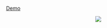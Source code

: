 [Demo](https://cl3m3nt1n3.github.io/javascript30/02%20-%20Clock/index.html)
<p align="center">
  <img src="https://github.com/cl3m3nt1n3/javascript30/blob/master/02%20-%20Clock/clock.png?raw=true" />
</p>
